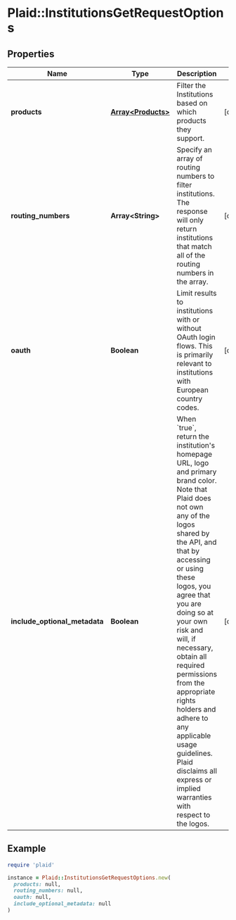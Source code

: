 # Plaid::InstitutionsGetRequestOptions

## Properties

| Name | Type | Description | Notes |
| ---- | ---- | ----------- | ----- |
| **products** | [**Array&lt;Products&gt;**](Products.md) | Filter the Institutions based on which products they support.  | [optional] |
| **routing_numbers** | **Array&lt;String&gt;** | Specify an array of routing numbers to filter institutions. The response will only return institutions that match all of the routing numbers in the array. | [optional] |
| **oauth** | **Boolean** | Limit results to institutions with or without OAuth login flows. This is primarily relevant to institutions with European country codes. | [optional] |
| **include_optional_metadata** | **Boolean** | When &#x60;true&#x60;, return the institution&#39;s homepage URL, logo and primary brand color.  Note that Plaid does not own any of the logos shared by the API, and that by accessing or using these logos, you agree that you are doing so at your own risk and will, if necessary, obtain all required permissions from the appropriate rights holders and adhere to any applicable usage guidelines. Plaid disclaims all express or implied warranties with respect to the logos. | [optional] |

## Example

```ruby
require 'plaid'

instance = Plaid::InstitutionsGetRequestOptions.new(
  products: null,
  routing_numbers: null,
  oauth: null,
  include_optional_metadata: null
)
```

